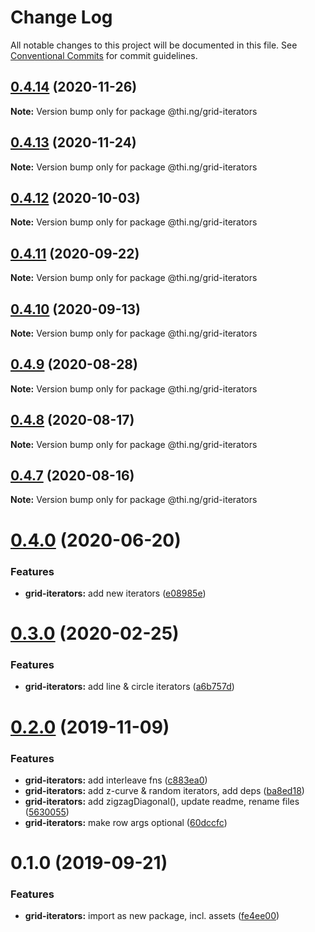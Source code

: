 # Change Log

All notable changes to this project will be documented in this file.
See [Conventional Commits](https://conventionalcommits.org) for commit guidelines.

## [0.4.14](https://github.com/thi-ng/umbrella/compare/@thi.ng/grid-iterators@0.4.13...@thi.ng/grid-iterators@0.4.14) (2020-11-26)

**Note:** Version bump only for package @thi.ng/grid-iterators





## [0.4.13](https://github.com/thi-ng/umbrella/compare/@thi.ng/grid-iterators@0.4.12...@thi.ng/grid-iterators@0.4.13) (2020-11-24)

**Note:** Version bump only for package @thi.ng/grid-iterators





## [0.4.12](https://github.com/thi-ng/umbrella/compare/@thi.ng/grid-iterators@0.4.11...@thi.ng/grid-iterators@0.4.12) (2020-10-03)

**Note:** Version bump only for package @thi.ng/grid-iterators





## [0.4.11](https://github.com/thi-ng/umbrella/compare/@thi.ng/grid-iterators@0.4.10...@thi.ng/grid-iterators@0.4.11) (2020-09-22)

**Note:** Version bump only for package @thi.ng/grid-iterators





## [0.4.10](https://github.com/thi-ng/umbrella/compare/@thi.ng/grid-iterators@0.4.9...@thi.ng/grid-iterators@0.4.10) (2020-09-13)

**Note:** Version bump only for package @thi.ng/grid-iterators





## [0.4.9](https://github.com/thi-ng/umbrella/compare/@thi.ng/grid-iterators@0.4.8...@thi.ng/grid-iterators@0.4.9) (2020-08-28)

**Note:** Version bump only for package @thi.ng/grid-iterators





## [0.4.8](https://github.com/thi-ng/umbrella/compare/@thi.ng/grid-iterators@0.4.7...@thi.ng/grid-iterators@0.4.8) (2020-08-17)

**Note:** Version bump only for package @thi.ng/grid-iterators





## [0.4.7](https://github.com/thi-ng/umbrella/compare/@thi.ng/grid-iterators@0.4.6...@thi.ng/grid-iterators@0.4.7) (2020-08-16)

**Note:** Version bump only for package @thi.ng/grid-iterators





# [0.4.0](https://github.com/thi-ng/umbrella/compare/@thi.ng/grid-iterators@0.3.17...@thi.ng/grid-iterators@0.4.0) (2020-06-20)


### Features

* **grid-iterators:** add new iterators ([e08985e](https://github.com/thi-ng/umbrella/commit/e08985ee07a2bc449e4f2126191a96261ef6dfb0))





# [0.3.0](https://github.com/thi-ng/umbrella/compare/@thi.ng/grid-iterators@0.2.3...@thi.ng/grid-iterators@0.3.0) (2020-02-25)


### Features

* **grid-iterators:** add line & circle iterators ([a6b757d](https://github.com/thi-ng/umbrella/commit/a6b757dd350e46404bfd2f82e58d8a3bc2c5b133))





# [0.2.0](https://github.com/thi-ng/umbrella/compare/@thi.ng/grid-iterators@0.1.0...@thi.ng/grid-iterators@0.2.0) (2019-11-09)

### Features

* **grid-iterators:** add interleave fns ([c883ea0](https://github.com/thi-ng/umbrella/commit/c883ea03d9a37698533d981a96f7122828731364))
* **grid-iterators:** add z-curve & random iterators, add deps ([ba8ed18](https://github.com/thi-ng/umbrella/commit/ba8ed18cd84db77ccb35ed95586c66151cf1d690))
* **grid-iterators:** add zigzagDiagonal(), update readme, rename files ([5630055](https://github.com/thi-ng/umbrella/commit/56300557f395698f82b453c79956ada72726444a))
* **grid-iterators:** make row args optional ([60dccfc](https://github.com/thi-ng/umbrella/commit/60dccfcb0ba1d731eeecd4c12433d44b5491e7a7))

# 0.1.0 (2019-09-21)

### Features

* **grid-iterators:** import as new package, incl. assets ([fe4ee00](https://github.com/thi-ng/umbrella/commit/fe4ee00))
